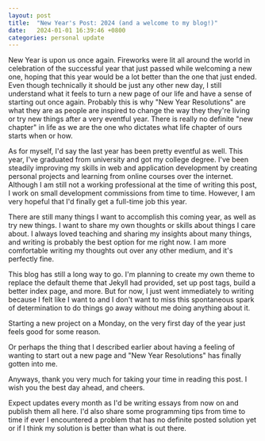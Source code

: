 ```yaml
---
layout: post
title:  "New Year's Post: 2024 (and a welcome to my blog!)"
date:   2024-01-01 16:39:46 +0800
categories: personal update
---
```

New Year is upon us once again. Fireworks were lit all around the world in celebration of the successful year that just passed while welcoming a new one, hoping that this year would be a lot better than the one that just ended. Even though technically it should be just any other new day, I still understand what it feels to turn a new page of our life and have a sense of starting out once again. Probably this is why "New Year Resolutions" are what they are as people are inspired to change the way they they're living or try new things after a very eventful year. There is really no definite "new chapter" in life as we are the one who dictates what life chapter of ours starts when or how. 

As for myself, I'd say the last year has been pretty eventful as well. This year, I've graduated from university and got my college degree. I've been steadily improving my skills in web and application development by creating personal projects and learning from online courses over the internet. Although I am still not a working professional at the time of writing this post, I work on small development commissions from time to time. However, I am very hopeful that I'd finally get a full-time job this year.

There are still many things I want to accomplish this coming year, as well as try new things. I want to share my own thoughts or skills about things I care about. I always loved teaching and sharing my insights about many things, and writing is probably the best option for me right now. I am more comfortable writing my thoughts out over any other medium, and it's perfectly fine.

This blog has still a long way to go. I'm planning to create my own theme to replace the default theme that Jekyll had provided, set up post tags, build a better index page, and more. But for now, I just went immediately to writing because I felt like I want to and I don't want to miss this spontaneous spark of determination to do things go away without me doing anything about it. 

Starting a new project on a Monday, on the very first day of the year just feels good for some reason. 

Or perhaps the thing that I described earlier about having a feeling of wanting to start out a new page and "New Year Resolutions" has finally gotten into me.

Anyways, thank you very much for taking your time in reading this post. I wish you the best day ahead, and cheers.

Expect updates every month as I'd be writing essays from now on and publish them all here. I'd also share some programming tips from time to time if ever I encountered a problem that has no definite posted solution yet or if I think my solution is better than what is out there.